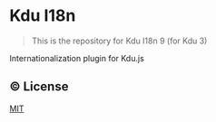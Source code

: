 # Kdu I18n

> This is the repository for Kdu I18n 9 (for Kdu 3)

Internationalization plugin for Kdu.js

## :copyright: License

[MIT](http://opensource.org/licenses/MIT)

